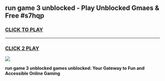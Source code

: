 
## run game 3 unblocked - Play Unblocked Gmaes & Free #s7hqp
<h3>
<a href="https://premium.freeplayer.one?title=run_game_3_unblocked&ref=01M">CLICK TO PLAY</a></h3>
<hr>

<h3>
<a href="https://premium.freeplayer.one?title=run_game_3_unblocked&ref=01M">CLICK 2 PLAY</a>
  
</h3>

<a href="https://premium.freeplayer.one?title=run_game_3_unblocked&ref=01M"><img src="https://clearcache.store/games.png"></a>


**run game 3 unblocked games unblocked: Your Gateway to Fun and Accessible Online Gaming**
